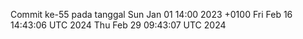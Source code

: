 Commit ke-55 pada tanggal Sun Jan 01 14:00 2023 +0100
Fri Feb 16 14:43:06 UTC 2024
Thu Feb 29 09:43:07 UTC 2024
